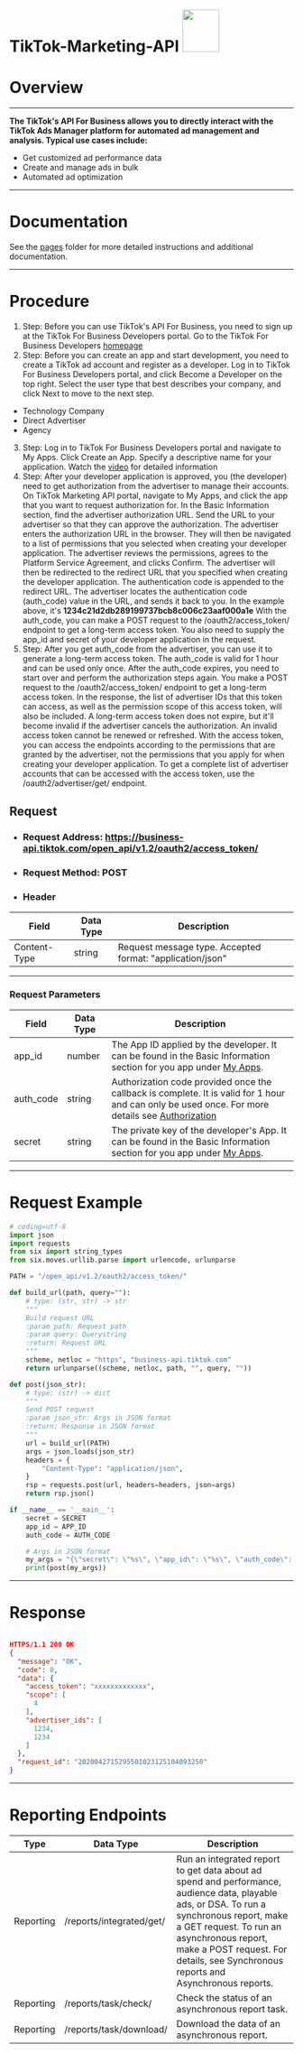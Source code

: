 # TikTok-Marketing-API <img src="https://www.freepnglogos.com/uploads/tik-tok-logo-png/tik-tok-tiktok-logo-app-trend-1.png" width="65" height="75" />


# Overview
-------------------------------------------

**The TikTok's API For Business allows you to directly interact with the TikTok Ads Manager platform for automated ad management and analysis. Typical use cases include:**
<br/>
* Get customized ad performance data
* Create and manage ads in bulk
* Automated ad optimization

-------------------------------------------
# Documentation

See the [pages](https://ads.tiktok.com/marketing_api/docs?id=1702715749213185) folder for more detailed instructions and additional documentation.

-------------------------------------------
# Procedure

1. Step: Before you can use TikTok's API For Business, you need to sign up at the TikTok For Business Developers portal. Go to the TikTok For Business Developers [homepage](https://ads.tiktok.com/marketing_api/homepage)
2. Step: Before you can create an app and start development, you need to create a TikTok ad account and register as a developer. Log in to TikTok For Business Developers portal, and click Become a Developer on the top right. Select the user type that best describes your company, and click Next to move to the next step.
- Technology Company
- Direct Advertiser
- Agency
3. Step: Log in to TikTok For Business Developers portal and navigate to My Apps. Click Create an App. Specify a descriptive name for your application. Watch the [video](https://ads.tiktok.com/marketing_api/docs?id=1702716474845185) for detailed information
4. Step: After your developer application is approved, you (the developer) need to get authorization from the advertiser to manage their accounts. On TikTok Marketing API portal, navigate to My Apps, and click the app that you want to request authorization for. In the Basic Information section, find the advertiser authorization URL. Send the URL to your advertiser so that they can approve the authorization. The advertiser enters the authorization URL in the browser. They will then be navigated to a list of permissions that you selected when creating your developer application. The advertiser reviews the permissions, agrees to the Platform Service Agreement, and clicks Confirm. The advertiser will then be redirected to the redirect URL that you specified when creating the developer application. The authentication code is appended to the redirect URL. The advertiser locates the authentication code (auth_code) value in the URL, and sends it back to you. In the example above, it's **1234c21d2db289199737bcb8c006c23aaf000a1e** With the auth_code, you can make a POST request to the /oauth2/access_token/ endpoint to get a long-term access token. You also need to supply the app_id and secret of your developer application in the request. 
5. Step: After you get auth_code from the advertiser, you can use it to generate a long-term access token.
The auth_code is valid for 1 hour and can be used only once. After the auth_code expires, you need to start over and perform the authorization steps again. You make a POST request to the /oauth2/access_token/ endpoint to get a long-term access token. In the response, the list of advertiser IDs that this token can access, as well as the permission scope of this access token, will also be included. A long-term access token does not expire, but it'll become invalid if the advertiser cancels the authorization. An invalid access token cannot be renewed or refreshed. With the access token, you can access the endpoints according to the permissions that are granted by the advertiser, not the permissions that you apply for when creating your developer application. To get a complete list of advertiser accounts that can be accessed with the access token, use the /oauth2/advertiser/get/ endpoint.

## Request
- ### Request Address: https://business-api.tiktok.com/open_api/v1.2/oauth2/access_token/
- ### Request Method: **POST**
- ### Header

| Field  | Data Type | Description |
| ------------- | ------------- | ------------- |
| Content-Type  | string  | Request message type. Accepted format: "application/json" |

-----------------------------------------------
### Request Parameters
| Field  | Data Type | Description |
| ------------- | ------------- | ------------- |
| app_id  | number  | The App ID applied by the developer. It can be found in the Basic Information section for you app under [My Apps](https://ads.tiktok.com/marketing_api/login?callbackUrl=https%3A%2F%2Fads.tiktok.com%2Fmarketing_api%2Fapps%2F%3Frid%3Dc4gk8kcrgos&rid=4ryksx7mexd). |
| auth_code | string | Authorization code provided once the callback is complete. It is valid for 1 hour and can only be used once. For more details see [Authorization](https://ads.tiktok.com/marketing_api/docs?id=1701890912382977) |
| secret | string | The private key of the developer's App. It can be found in the Basic Information section for you app under [My Apps](https://ads.tiktok.com/marketing_api/login?callbackUrl=https%3A%2F%2Fads.tiktok.com%2Fmarketing_api%2Fapps%2F%3Frid%3Dc4gk8kcrgos&rid=4ryksx7mexd). |

-----------------------------------------------
# Request Example
```python
# coding=utf-8
import json
import requests
from six import string_types
from six.moves.urllib.parse import urlencode, urlunparse

PATH = "/open_api/v1.2/oauth2/access_token/"

def build_url(path, query=""):
    # type: (str, str) -> str
    """
    Build request URL
    :param path: Request path
    :param query: Querystring
    :return: Request URL
    """
    scheme, netloc = "https", "business-api.tiktok.com"
    return urlunparse((scheme, netloc, path, "", query, ""))

def post(json_str):
    # type: (str) -> dict
    """
    Send POST request
    :param json_str: Args in JSON format
    :return: Response in JSON format
    """
    url = build_url(PATH)
    args = json.loads(json_str)
    headers = {
        "Content-Type": "application/json",
    }
    rsp = requests.post(url, headers=headers, json=args)
    return rsp.json()

if __name__ == '__main__':
    secret = SECRET
    app_id = APP_ID
    auth_code = AUTH_CODE

    # Args in JSON format
    my_args = "{\"secret\": \"%s\", \"app_id\": \"%s\", \"auth_code\": \"%s\"}" % (secret, app_id, auth_code)
    print(post(my_args))

```

----------------------------------------------
# Response
```json

HTTPS/1.1 200 OK
{
  "message": "OK",
  "code": 0,
  "data": {
    "access_token": "xxxxxxxxxxxxx",
    "scope": [
      4
    ],
    "advertiser_ids": [
      1234,
      1234
    ]
  },
  "request_id": "2020042715295501023125104093250"
}

```

---------------------------------------------------
# Reporting Endpoints

| Type  | Data Type | Description |
| ------------- | ------------- | ------------- |
| Reporting  | /reports/integrated/get/  | Run an integrated report to get data about ad spend and performance, audience data, playable ads, or DSA. To run a synchronous report, make a GET request. To run an asynchronous report, make a POST request. For details, see Synchronous reports and Asynchronous reports. |
| Reporting | /reports/task/check/ | Check the status of an asynchronous report task. |
| Reporting | /reports/task/download/ | Download the data of an asynchronous report. |



